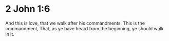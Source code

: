 # 2 John 1:6

And this is love, that we walk after his commandments. This is the commandment, That, as ye have heard from the beginning, ye should walk in it.